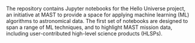 

The repository contains Jupyter notebooks for the Hello Universe project, an initiative at MAST to provide a space for applying machine learning (ML) algorithms to astronomical data. The first set of notebooks are designed to span a range of ML techniques, and to highlight MAST mission data, including user-contributed high-level science products (HLSPs). 
